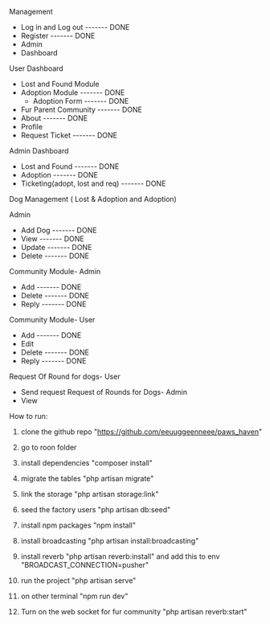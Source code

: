 Management
* ﻿﻿Log in and Log out  ------- DONE
* Register  ------- DONE
* Admin 
* Dashboard 

User Dashboard
* ﻿﻿Lost and Found Module 
* ﻿﻿Adoption Module ------- DONE
     * Adoption Form  ------- DONE
* ﻿﻿Fur Parent Community   ------- DONE
* ﻿﻿About  ------- DONE
* ﻿﻿Profile 
* ﻿﻿Request Ticket   ------- DONE

Admin Dashboard
* Lost and Found ------- DONE
* Adoption ------- DONE
* Ticketing(adopt, lost and req)  ------- DONE

Dog Management ( Lost & Adoption and Adoption)

Admin
* ﻿﻿Add Dog ------- DONE
* ﻿View   ------- DONE
* ﻿﻿Update   ------- DONE
* ﻿Delete  ------- DONE


Community Module- Admin
* ﻿Add ------- DONE
* ﻿﻿Delete ------- DONE
* ﻿﻿Reply ------- DONE

Community Module- User
* ﻿﻿Add ------- DONE
* ﻿﻿Edit 
* ﻿﻿Delete ------- DONE
* ﻿﻿Reply ------- DONE

Request Of Round for dogs- User
* ﻿﻿Send request
Request of Rounds for Dogs- Admin
* ﻿View ﻿


How to run:

1. clone the github repo  "https://github.com/eeuuggeenneee/paws_haven"

2. go to roon folder

3. install dependencies "composer install"

4. migrate the tables "php artisan migrate"

5. link the storage "php artisan storage:link"

6. seed the factory users "php artisan db:seed"

7. install npm packages "npm install"

8. install broadcasting "php artisan install:broadcasting"

9. install reverb "php artisan reverb:install" and add this to env "BROADCAST_CONNECTION=pusher"

10. run the project "php artisan serve"

11. on other terminal "npm run dev" 

10. Turn on the web socket for fur community "php artisan reverb:start"
